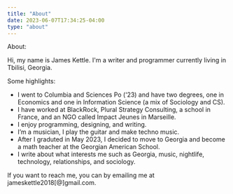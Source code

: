 ```yaml
---
title: "About"
date: 2023-06-07T17:34:25-04:00
type: "about"
---
```

About:

Hi, my name is James Kettle. I'm a writer and programmer currently living in Tbilisi, Georgia.

Some highlights:

* I went to Columbia and Sciences Po (‘23) and have two degrees, one in Economics and one in Information Science (a mix of Sociology and CS).
* I have worked at BlackRock, Plural Strategy Consulting, a school in France, and an NGO called Impact Jeunes in Marseille.
* I enjoy programming, designing, and writing. 
* I’m a musician, I play the guitar and make techno music.
* After I graduted in May 2023, I decided to move to Georgia and become a math teacher at the Georgian American School.
* I write about what interests me such as Georgia, music, nightlife, technology, relationships, and sociology.

If you want to reach me, you can by emailing me at jameskettle2018[@]gmail.com.

